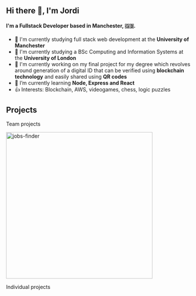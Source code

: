 <!--
**AidKool/aidkool** is a ✨ _special_ ✨ repository because its `README.md` (this file) appears on your GitHub profile.

Here are some ideas to get you started:

- 🔭 I’m currently working on ...
- 🌱 I’m currently learning ...
- 👯 I’m looking to collaborate on ...
- 🤔 I’m looking for help with ...
- 💬 Ask me about ...
- 📫 How to reach me: ...
- 😄 Pronouns: ...
- ⚡ Fun fact: ...
-->

## Hi there 👋, I'm Jordi

#### I'm a Fullstack Developer based in Manchester, 🇬🇧.

- 🏢 I'm currently studying full stack web development at the **University of Manchester**
- 🏢 I'm currently studying a BSc Computing and Information Systems at the **University of London**
- 🔭 I'm currently working on my final project for my degree which revolves around generation of a digital ID that can
  be verified using **blockchain technology** and easily shared using **QR codes**
- 🌱 I’m currently learning **Node, Express and React**
- 👍 Interests: Blockchain, AWS, videogames, chess, logic puzzles

## Projects

Team projects

<a href="https://github.com/AidKool/jobs-finder">
  <img width="400" src="https://github-readme-stats.vercel.app/api/pin/?username=aidkool&repo=jobs-finder&theme=dark" alt="jobs-finder" />
</a>

Individual projects
